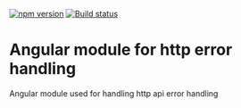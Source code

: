 [![npm version](https://badge.fury.io/js/%40anglr%2Ferror-handling.svg)](https://badge.fury.io/js/%40anglr%2Ferror-handling)
[![Build status](https://ci.appveyor.com/api/projects/status/8lh515soae5e68x8?svg=true)](https://ci.appveyor.com/project/kukjevov/ng-error-handling)

# Angular module for http error handling

Angular module used for handling http api error handling

